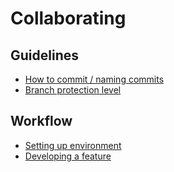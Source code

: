 # Collaborating

## Guidelines
- [How to commit / naming commits](how-to-commit.md)
- [Branch protection level](branch-protection-level.md)

## Workflow
- [Setting up environment](setting-up-environment.md)
- [Developing a feature](developing-feature.md)
